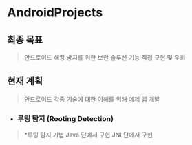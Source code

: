 # AndroidProjects
## 최종 목표
> 안드로이드 해킹 방지를 위한 보안 솔루션 기능 직접 구현 및 우회

## 현재 계획
> 안드로이드 각종 기술에 대한 이해를 위해 예제 앱 개발


* ### 루팅 탐지 (Rooting Detection)
> *루팅 탐지 기법
> Java 단에서 구현
> JNI 단에서 구현
